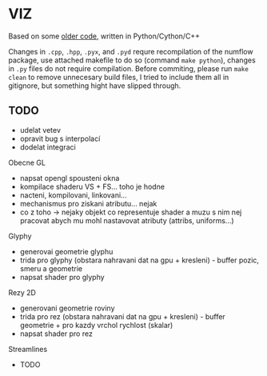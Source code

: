 # VIZ

Based on some [older code](https://github.com/vojtatom/numflow), written in Python/Cython/C++

Changes in `.cpp`, `.hpp`, `.pyx`, and `.pyd` requre recompilation of the numflow package, use attached makefile to do so (command `make python`), changes in `.py` files do not require compilation.
Before commiting, please run `make clean` to remove unnecesary build files, I tried to include them all in gitignore, but something hight have slipped through.


## TODO
 * udelat vetev
 * opravit bug s interpolací
 * dodelat integraci
 
Obecne GL
 * napsat opengl spousteni okna
 * kompilace shaderu VS + FS... toho je hodne
  * nacteni, kompilovani, linkovani... 
  * mechanismus pro ziskani atributu... nejak
  * co z toho -> nejaky objekt co representuje shader a muzu s nim nej pracovat abych mu mohl nastavovat atributy (attribs, uniforms...)

Glyphy
 * generovai geometrie glyphu
 * trida pro glyphy (obstara nahravani dat na gpu + kresleni) - buffer pozic, smeru a geometrie
 * napsat shader pro glyphy

Rezy 2D
 * generovani geometrie roviny
 * trida pro rez (obstara nahravani dat na gpu + kresleni) - buffer geometrie + pro kazdy vrchol rychlost (skalar)
 * napsat shader pro rez

Streamlines
 * TODO
